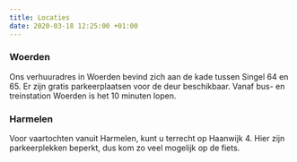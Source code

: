 ```yaml
---
title: Locaties
date: 2020-03-18 12:25:00 +01:00
---
```


### Woerden

Ons verhuuradres in Woerden bevind zich aan de kade tussen Singel 64 en 65. Er zijn gratis parkeerplaatsen voor de deur beschikbaar. Vanaf bus- en treinstation Woerden is het 10 minuten lopen.

### Harmelen

Voor vaartochten vanuit Harmelen, kunt u terrecht op Haanwijk 4. Hier zijn parkeerplekken beperkt, dus kom zo veel mogelijk op de fiets.
